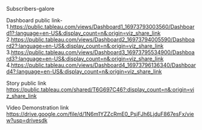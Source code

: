 Subscribers-galore

Dashboard public link-  
1.https://public.tableau.com/views/Dashboard1_16973793003560/Dashboard1?:language=en-US&:display_count=n&:origin=viz_share_link 
2.https://public.tableau.com/views/Dashboard2_16973794005590/Dashboard2?:language=en-US&:display_count=n&:origin=viz_share_link 3.https://public.tableau.com/views/Dashboard3_16973795534900/Dashboard3?:language=en-US&:display_count=n&:origin=viz_share_link 4.https://public.tableau.com/views/Dashboard4_16973796136340/Dashboard4?:language=en-US&:display_count=n&:origin=viz_share_link

Story public link
https://public.tableau.com/shared/T6G697C46?:display_count=n&:origin=viz_share_link

Video Demonstration link
https://drive.google.com/file/d/1N6m1YZZcRmE0_PsjFJh6LjduF867esFx/view?usp=drivesdk

